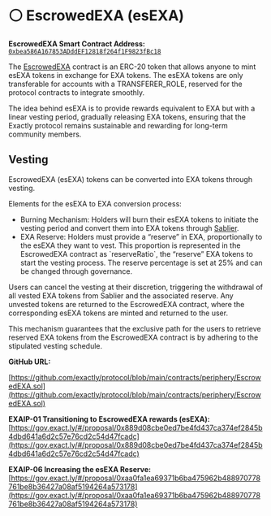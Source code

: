 # ⚪ EscrowedEXA (esEXA)

**EscrowedEXA Smart Contract Address:** [`0xbea586A167853ADddEF12818f264f1F9823fBc18`](https://optimistic.etherscan.io/address/0xbea586A167853ADddEF12818f264f1F9823fBc18)

The [EscrowedEXA](https://www.youtube.com/watch?v=RGE4U6os4sw) contract is an ERC-20 token that allows anyone to mint esEXA tokens in exchange for EXA tokens. The esEXA tokens are only transferable for accounts with a TRANSFERER\_ROLE, reserved for the protocol contracts to integrate smoothly.

The idea behind esEXA is to provide rewards equivalent to EXA but with a linear vesting period, gradually releasing EXA tokens, ensuring that the Exactly protocol remains sustainable and rewarding for long-term community members.

## Vesting

EscrowedEXA (esEXA) tokens can be converted into EXA tokens through vesting.

Elements for the esEXA to EXA conversion process:

* Burning Mechanism: Holders will burn their esEXA tokens to initiate the vesting period and convert them into EXA tokens through [Sablier](https://sablier.com/).
* EXA Reserve: Holders must provide a “reserve” in EXA, proportionally to the esEXA they want to vest. This proportion is represented in the EscrowedEXA contract as \`reserveRatio\`, the “reserve” EXA tokens to start the vesting process. The reserve percentage is set at 25% and can be changed through governance.

Users can cancel the vesting at their discretion, triggering the withdrawal of all vested EXA tokens from Sablier and the associated reserve. Any unvested tokens are returned to the EscrowedEXA contract, where the corresponding esEXA tokens are minted and returned to the user.

This mechanism guarantees that the exclusive path for the users to retrieve reserved EXA tokens from the EscrowedEXA contract is by adhering to the stipulated vesting schedule.

**GitHub URL:**

[https://github.com/exactly/protocol/blob/main/contracts/periphery/EscrowedEXA.sol](https://github.com/exactly/protocol/blob/main/contracts/periphery/EscrowedEXA.sol)

**EXAIP-01 Transitioning to EscrowedEXA rewards (esEXA):** [https://gov.exact.ly/#/proposal/0x889d08cbe0ed7be4fd437ca374ef2845b4dbd641a6d2c57e76cd2c54d47fcadc](https://gov.exact.ly/#/proposal/0x889d08cbe0ed7be4fd437ca374ef2845b4dbd641a6d2c57e76cd2c54d47fcadc)

**EXAIP-06 Increasing the esEXA Reserve:** [https://gov.exact.ly/#/proposal/0xaa0fa1ea69371b6ba475962b488970778761be8b36427a08af5194264a573178](https://gov.exact.ly/#/proposal/0xaa0fa1ea69371b6ba475962b488970778761be8b36427a08af5194264a573178)

&#x20;
